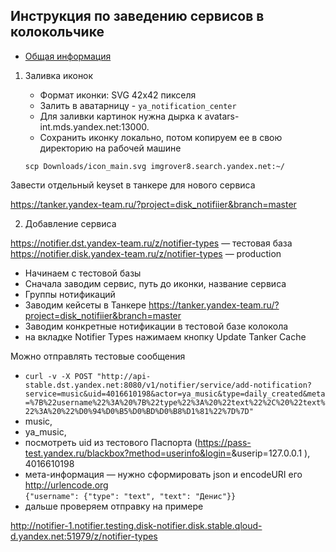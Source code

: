 ## Инструкция по заведению сервисов в колокольчике

- [Общая информация](#Общая-информация)


1. Заливка иконок
   - Формат иконки: SVG 42х42 пикселя
   - Залить в аватарницу - `ya_notification_center` 
   - Для заливки картинок нужна дырка к avatars-int.mds.yandex.net:13000. 
   - Сохранить иконку локально, потом копируем ее в свою директорию на рабочей машине
   
    `scp Downloads/icon_main.svg imgrover8.search.yandex.net:~/`

Завести отдельный keyset в танкере для нового сервиса

https://tanker.yandex-team.ru/?project=disk_notifiier&branch=master

2. Добавление сервиса 

https://notifier.dst.yandex-team.ru/z/notifier-types — тестовая база
https://notifier.disk.yandex-team.ru/z/notifier-types — production

- Начинаем с тестовой базы
- Сначала заводим сервис, путь до иконки, название сервиса
- Группы нотификаций
- Заводим кейсеты в Танкере https://tanker.yandex-team.ru/?project=disk_notifiier&branch=master
- Заводим конкретные нотификации в тестовой базе колокола
- на вкладке Notifier Types нажимаем кнопку Update Tanker Cache


Можно отправлять тестовые сообщения
- `curl -v -X POST "http://api-stable.dst.yandex.net:8080/v1/notifier/service/add-notification?service=music&uid=4016610198&actor=ya_music&type=daily_created&meta=%7B%22username%22%3A%20%7B%22type%22%3A%20%22text%22%2C%20%22text%22%3A%20%22%D0%94%D0%B5%D0%BD%D0%B8%D1%81%22%7D%7D"`
- music,
- ya_music,
- посмотреть uid из тестового Паспорта (https://pass-test.yandex.ru/blackbox?method=userinfo&login=<login>&userip=127.0.0.1 ), 4016610198
- мета-информация — нужно сформировать json и encodeURI его http://urlencode.org  
`{"username": {"type": "text", "text": "Денис"}}`
- дальше проверяем отправку на примере



http://notifier-1.notifier.testing.disk-notifier.disk.stable.qloud-d.yandex.net:51979/z/notifier-types
